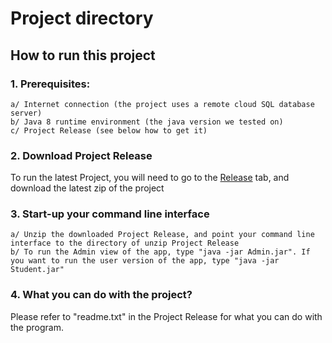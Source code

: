# Project directory

## How to run this project

### 1. Prerequisites:
```
a/ Internet connection (the project uses a remote cloud SQL database server)
b/ Java 8 runtime environment (the java version we tested on)
c/ Project Release (see below how to get it)
```
### 2. Download Project Release

To run the latest Project, you will need to go to the [Release](https://github.com/CSCC01F17/L02_10/releases) tab, and download the latest zip of the project


### 3. Start-up your command line interface
```
a/ Unzip the downloaded Project Release, and point your command line interface to the directory of unzip Project Release
b/ To run the Admin view of the app, type "java -jar Admin.jar". If you want to run the user version of the app, type "java -jar Student.jar"

```

### 4. What you can do with the project?

Please refer to "readme.txt" in the Project Release for what you can do with the program.
